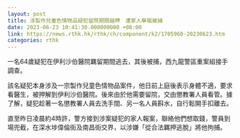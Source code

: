 ```yaml
---
layout: post
title: 涉製作兒童色情物品疑犯留院期間越柙　遭家人舉報被捕
date: 2023-06-23 10:41:30.000000000 +08:00
link: https://news.rthk.hk/rthk/ch/component/k2/1705960-20230623.htm
categories: rthk
---
```


一名64歲疑犯在伊利沙伯醫院羈留期間逃去，其後被捕，西九龍警區重案組接手調查。

該名疑犯本身涉及一宗製作兒童色情物品案件，他日前上庭後表示身體不適，要求看醫生，被押解到伊利沙伯醫院。後來由於他需要留院，交由懲教署人員看管。據了解，疑犯趁著一名懲教署人員去洗手間、另一名人員斟水，自行鬆開手扣離去。

直至昨日凌晨約4時許，警方接到涉案疑犯的家人報案，聯絡他們想取錢，警員到場兜截，在深水埗偉倫街及南昌街交界，以涉嫌「從合法羈押逃脫」將他拘捕。
